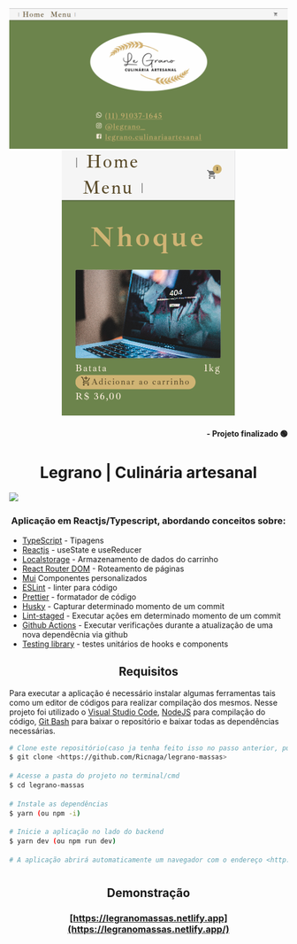 <div align="center">
<img src="./cover.png" />
<img src="./mobile.png" />
</div>

<div align="right">

#### - Projeto finalizado 🟢

</div>
<div align="center">

# Legrano | Culinária artesanal

</div>

<img src="https://img.shields.io/github/license/Ricnaga/legrano-massas?&style=for-the-badge"/>

### <div align="center"> Aplicação em Reactjs/Typescript, abordando conceitos sobre: </div>

- [TypeScript](https://www.typescriptlang.org/) - Tipagens
- [Reactjs](https://pt-br.reactjs.org/) - useState e useReducer
- [Localstorage](https://developer.mozilla.org/pt-BR/docs/Web/API/Window/localStorage) - Armazenamento de dados do carrinho
- [React Router DOM](https://reactrouter.com/docs/en/v6/getting-started/overview) - Roteamento de páginas
- [Mui](https://mui.com/) Componentes personalizados
- [ESLint](https://eslint.org/) - linter para código
- [Prettier](https://prettier.io/) - formatador de código
- [Husky](https://typicode.github.io/husky/#/) - Capturar determinado momento de um commit
- [Lint-staged](https://github.com/okonet/lint-staged) - Executar ações em determinado momento de um commit
- [Github Actions](https://github.com/features/actions) - Executar verificações durante a atualização de uma nova dependêcnia via github
- [Testing library](https://testing-library.com/) - testes unitários de hooks e components

## <div align="center">Requisitos</div>

Para executar a aplicação é necessário instalar algumas ferramentas tais como um editor de códigos para realizar compilação dos mesmos. Nesse projeto foi utilizado o [Visual Studio Code](https://code.visualstudio.com/), [NodeJS](https://nodejs.org/en/) para compilação do código, [Git Bash](https://gitforwindows.org/) para baixar o repositório e baixar todas as dependências necessárias.

```bash
# Clone este repositório(caso ja tenha feito isso no passo anterior, pule para o próximo comando)
$ git clone <https://github.com/Ricnaga/legrano-massas>

# Acesse a pasta do projeto no terminal/cmd
$ cd legrano-massas

# Instale as dependências
$ yarn (ou npm -i)

# Inicie a aplicação no lado do backend
$ yarn dev (ou npm run dev)

# A aplicação abrirá automaticamente um navegador com o endereço <http://localhost:3000>
```

#

## <div align="center">Demonstração</div>

### <div align="center"> [https://legranomassas.netlify.app](https://legranomassas.netlify.app/)</div>
